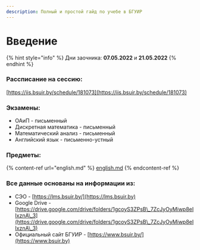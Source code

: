```yaml
---
description: Полный и простой гайд по учебе в БГУИР
---
```


# Введение

{% hint style="info" %}
Дни заочника: **07.05.2022** и **21.05.2022**
{% endhint %}

### Рассписание на сессию:

[https://iis.bsuir.by/schedule/181073](https://iis.bsuir.by/schedule/181073)

### Экзамены:

* ОАиП - письменный
* Дискретная математика - письменный
* Математический анализ - письменный
* Английский язык - письменно-устный

### Предметы:

{% content-ref url="english.md" %}
[english.md](english.md)
{% endcontent-ref %}

### Все данные основаны на информации из:

* СЭО - [https://lms.bsuir.by/](https://lms.bsuir.by)
* Google Drive - [https://drive.google.com/drive/folders/1gcoyS3ZPsB\_7ZcJyOyMiwp8eIIxznA\_3](https://drive.google.com/drive/folders/1gcoyS3ZPsB\_7ZcJyOyMiwp8eIIxznA\_3)
* Официальный сайт БГУИР - [https://www.bsuir.by/](https://www.bsuir.by)
